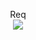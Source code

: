 <p align="center"> 
  Req<br>
  <img src="https://profile-counter.glitch.me/mlspacetoon/count.svg" />
</p>
